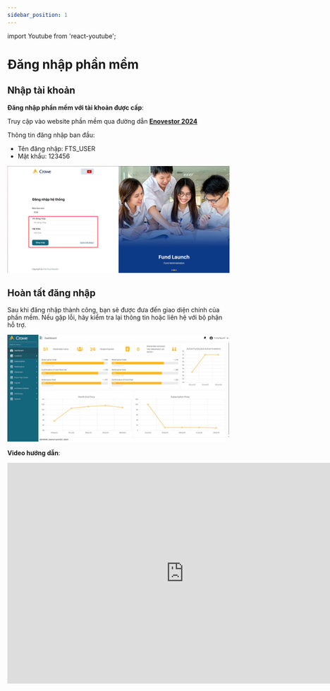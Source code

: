 ```yaml
---
sidebar_position: 1
---
```


import Youtube from 'react-youtube';

# Đăng nhập phần mềm

## Nhập tài khoản

**Đăng nhập phần mềm với tài khoản được cấp**:

Truy cập vào website phần mềm qua đường dẫn **[Enovestor 2024](http://enovestor.fts.local/login)**

Thông tin đăng nhập ban đầu:

- Tên đăng nhập: FTS_USER
- Mật khẩu: 123456

![Log in Screen](./img/log_in_screen.png)

## Hoàn tất đăng nhập

Sau khi đăng nhập thành công, bạn sẽ được đưa đến giao diện chính của phần mềm. Nếu gặp lỗi, hãy kiểm tra lại thông tin hoặc liên hệ với bộ phận hỗ trợ.

![Dashboard Screen](./img/dashboard_screen.png)

**Video hướng dẫn**:

<iframe width="800" height="500" src="https://www.youtube.com/embed/VIDEO_ID" frameborder="0" allowfullscreen></iframe>
